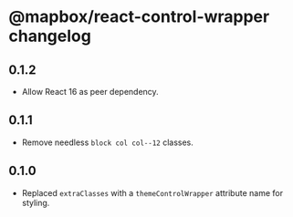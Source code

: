 # @mapbox/react-control-wrapper changelog

## 0.1.2

- Allow React 16 as peer dependency.

## 0.1.1

- Remove needless `block col col--12` classes.

## 0.1.0

- Replaced `extraClasses` with a `themeControlWrapper` attribute name for styling.
